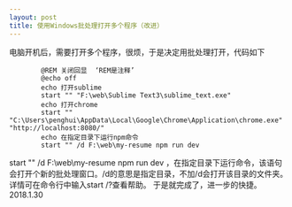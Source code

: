```yaml
---
layout: post
title: 使用Windows批处理打开多个程序（改进）
---
```



电脑开机后，需要打开多个程序，很烦，于是决定用批处理打开，代码如下
``` 
		@REM 关闭回显  ‘REM是注释’
		@echo off
		echo 打开sublime
		start "" "F:\web\Sublime Text3\sublime_text.exe"
		echo 打开chrome
		start "" "C:\Users\penghui\AppData\Local\Google\Chrome\Application\chrome.exe" "http://localhost:8080/"
		echo 在指定目录下运行npm命令
		start "" /d F:\web\my-resume npm run dev
```
start "" /d F:\web\my-resume npm run dev ，在指定目录下运行命令，该语句会打开个新的批处理窗口。/d的意思是指定目录，不加/d会打开该目录的文件夹。详情可在命令行中输入start /?查看帮助。
于是就完成了，进一步的快捷。
2018.1.30